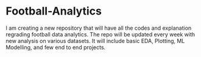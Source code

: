 # Football-Analytics
I am creating a new repository that will have all the codes and explanation regrading football data analytics. The repo will be updated every week with new analysis on various datasets. It will include basic EDA, Plotting, ML Modelling, and few end to end projects.
